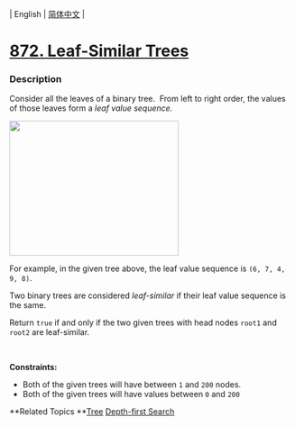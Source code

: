 | English | [简体中文](README.md) |

# [872. Leaf-Similar Trees](https://leetcode-cn.com/problems/leaf-similar-trees)
 ### Description
<p>Consider all the leaves of a binary tree.&nbsp; From&nbsp;left to right order, the values of those&nbsp;leaves form a <em>leaf value sequence.</em></p>

<p><img alt="" src="https://s3-lc-upload.s3.amazonaws.com/uploads/2018/07/16/tree.png" style="width: 300px; height: 240px;" /></p>

<p>For example, in the given tree above, the leaf value sequence is <code>(6, 7, 4, 9, 8)</code>.</p>

<p>Two binary trees are considered <em>leaf-similar</em>&nbsp;if their leaf value sequence is the same.</p>

<p>Return <code>true</code> if and only if the two given trees with head nodes <code>root1</code> and <code>root2</code> are leaf-similar.</p>

<p>&nbsp;</p>
<p><strong>Constraints:</strong></p>

<ul>
	<li>Both of the given trees will have between <code>1</code> and <code>200</code> nodes.</li>
	<li>Both of the given trees will have values between <code>0</code> and <code>200</code></li>
</ul>

**Related Topics	**[Tree](https://leetcode-cn.com/tag/tree) [Depth-first Search](https://leetcode-cn.com/tag/depth-first-search) 